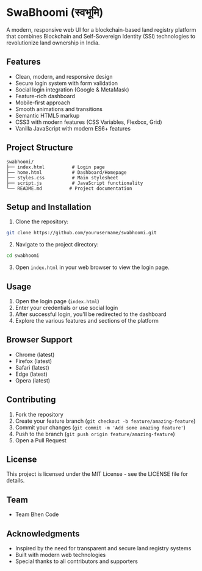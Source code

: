# SwaBhoomi (स्वभूमि)

A modern, responsive web UI for a blockchain-based land registry platform that combines Blockchain and Self-Sovereign Identity (SSI) technologies to revolutionize land ownership in India.

## Features

- Clean, modern, and responsive design
- Secure login system with form validation
- Social login integration (Google & MetaMask)
- Feature-rich dashboard
- Mobile-first approach
- Smooth animations and transitions
- Semantic HTML5 markup
- CSS3 with modern features (CSS Variables, Flexbox, Grid)
- Vanilla JavaScript with modern ES6+ features

## Project Structure

```
swabhoomi/
├── index.html          # Login page
├── home.html           # Dashboard/Homepage
├── styles.css          # Main stylesheet
├── script.js           # JavaScript functionality
└── README.md          # Project documentation
```

## Setup and Installation

1. Clone the repository:
```bash
git clone https://github.com/yourusername/swabhoomi.git
```

2. Navigate to the project directory:
```bash
cd swabhoomi
```

3. Open `index.html` in your web browser to view the login page.

## Usage

1. Open the login page (`index.html`)
2. Enter your credentials or use social login
3. After successful login, you'll be redirected to the dashboard
4. Explore the various features and sections of the platform

## Browser Support

- Chrome (latest)
- Firefox (latest)
- Safari (latest)
- Edge (latest)
- Opera (latest)

## Contributing

1. Fork the repository
2. Create your feature branch (`git checkout -b feature/amazing-feature`)
3. Commit your changes (`git commit -m 'Add some amazing feature'`)
4. Push to the branch (`git push origin feature/amazing-feature`)
5. Open a Pull Request

## License

This project is licensed under the MIT License - see the LICENSE file for details.

## Team

- Team Bhen Code

## Acknowledgments

- Inspired by the need for transparent and secure land registry systems
- Built with modern web technologies
- Special thanks to all contributors and supporters 
